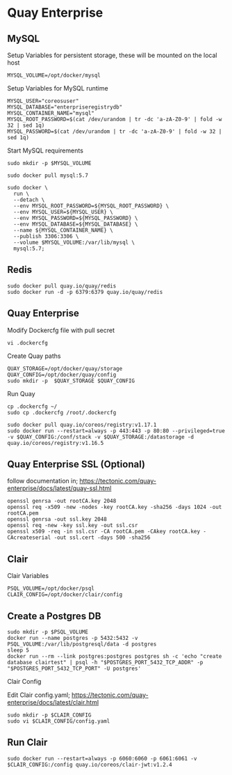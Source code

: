 # Quay Enterprise 

## MySQL
Setup Variables for persistent storage, these will be mounted on the local host

```shell
MYSQL_VOLUME=/opt/docker/mysql
```

Setup Variables for MySQL runtime

```shell
MYSQL_USER="coreosuser"
MYSQL_DATABASE="enterpriseregistrydb"
MYSQL_CONTAINER_NAME="mysql"
MYSQL_ROOT_PASSWORD=$(cat /dev/urandom | tr -dc 'a-zA-Z0-9' | fold -w 32 | sed 1q)
MYSQL_PASSWORD=$(cat /dev/urandom | tr -dc 'a-zA-Z0-9' | fold -w 32 | sed 1q)
```

Start MySQL requirements

```shell
sudo mkdir -p $MYSQL_VOLUME

sudo docker pull mysql:5.7

sudo docker \
  run \
  --detach \
  --env MYSQL_ROOT_PASSWORD=${MYSQL_ROOT_PASSWORD} \
  --env MYSQL_USER=${MYSQL_USER} \
  --env MYSQL_PASSWORD=${MYSQL_PASSWORD} \
  --env MYSQL_DATABASE=${MYSQL_DATABASE} \
  --name ${MYSQL_CONTAINER_NAME} \
  --publish 3306:3306 \
  --volume $MYSQL_VOLUME:/var/lib/mysql \
  mysql:5.7;
```


## Redis
```shell
sudo docker pull quay.io/quay/redis
sudo docker run -d -p 6379:6379 quay.io/quay/redis
```

## Quay Enterprise

Modify Dockercfg file with pull secret
```shell
vi .dockercfg 
```

Create Quay paths
```shell
QUAY_STORAGE=/opt/docker/quay/storage
QUAY_CONFIG=/opt/docker/quay/config
sudo mkdir -p  $QUAY_STORAGE $QUAY_CONFIG
```

Run Quay
```shell
cp .dockercfg ~/
sudo cp .dockercfg /root/.dockercfg

sudo docker pull quay.io/coreos/registry:v1.17.1
sudo docker run --restart=always -p 443:443 -p 80:80 --privileged=true -v $QUAY_CONFIG:/conf/stack -v $QUAY_STORAGE:/datastorage -d quay.io/coreos/registry:v1.16.5
```

## Quay Enterprise SSL (Optional)
follow documentation in; https://tectonic.com/quay-enterprise/docs/latest/quay-ssl.html
```shell
openssl genrsa -out rootCA.key 2048
openssl req -x509 -new -nodes -key rootCA.key -sha256 -days 1024 -out rootCA.pem
openssl genrsa -out ssl.key 2048
openssl req -new -key ssl.key -out ssl.csr
openssl x509 -req -in ssl.csr -CA rootCA.pem -CAkey rootCA.key -CAcreateserial -out ssl.cert -days 500 -sha256
```


## Clair 
Clair Variables
```shell
PSQL_VOLUME=/opt/docker/psql
CLAIR_CONFIG=/opt/docker/clair/config
```

## Create a Postgres DB

```shell
sudo mkdir -p $PSQL_VOLUME
docker run --name postgres -p 5432:5432 -v PSQL_VOLUME:/var/lib/postgresql/data -d postgres 
sleep 5
docker run --rm --link postgres:postgres postgres sh -c 'echo "create database clairtest" | psql -h "$POSTGRES_PORT_5432_TCP_ADDR" -p "$POSTGRES_PORT_5432_TCP_PORT" -U postgres'
``` 


Clair Config

Edit Clair config.yaml; https://tectonic.com/quay-enterprise/docs/latest/clair.html
```shell
sudo mkdir -p $CLAIR_CONFIG
sudo vi $CLAIR_CONFIG/config.yaml
```

## Run Clair
```shell
sudo docker run --restart=always -p 6060:6060 -p 6061:6061 -v $CLAIR_CONFIG:/config quay.io/coreos/clair-jwt:v1.2.4
```
